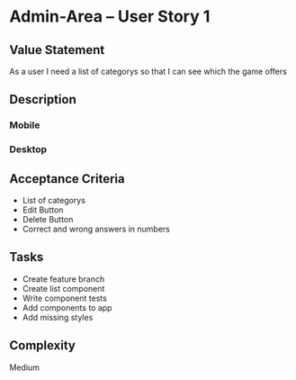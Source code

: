 # Admin-Area – User Story 1

## Value Statement

As a user I need a list of categorys so that I can see which the game offers

## Description

### Mobile

### Desktop

## Acceptance Criteria

- List of categorys
- Edit Button
- Delete Button
- Correct and wrong answers in numbers

## Tasks

- Create feature branch
- Create list component
- Write component tests
- Add components to app
- Add missing styles

## Complexity

Medium
